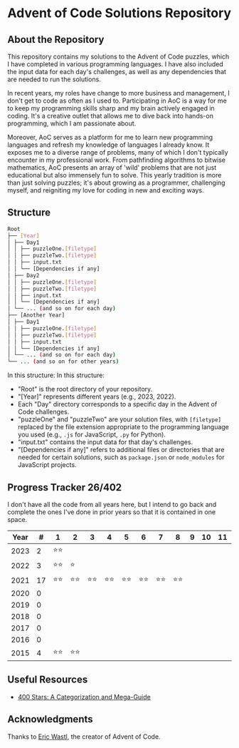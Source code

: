 # Advent of Code Solutions Repository

## About the Repository

This repository contains my solutions to the Advent of Code puzzles, which I have completed in various programming languages. I have also included the input data for each day's challenges, as well as any dependencies that are needed to run the solutions.

In recent years, my roles have change to more business and management, I don't get to code as often as I used to. Participating in AoC is a way for me to keep my programming skills sharp and my brain actively engaged in coding. It's a creative outlet that allows me to dive back into hands-on programming, which I am passionate about.

Moreover, AoC serves as a platform for me to learn new programming languages and refresh my knowledge of languages I already know. It exposes me to a diverse range of problems, many of which I don't typically encounter in my professional work. From pathfinding algorithms to bitwise mathematics, AoC presents an array of 'wild' problems that are not just educational but also immensely fun to solve. This yearly tradition is more than just solving puzzles; it's about growing as a programmer, challenging myself, and reigniting my love for coding in new and exciting ways.

## Structure

```bash
Root
├── [Year]
│ ├── Day1
│ │ ├── puzzleOne.[filetype]
│ │ ├── puzzleTwo.[filetype]
│ │ ├── input.txt
│ │ └── [Dependencies if any]
│ ├── Day2
│ │ ├── puzzleOne.[filetype]
│ │ ├── puzzleTwo.[filetype]
│ │ ├── input.txt
│ │ └── [Dependencies if any]
│ └── ... (and so on for each day)
├── [Another Year]
│ ├── Day1
│ │ ├── puzzleOne.[filetype]
│ │ ├── puzzleTwo.[filetype]
│ │ ├── input.txt
│ │ └── [Dependencies if any]
│ └── ... (and so on for each day)
└── ... (and so on for other years)
```

In this structure:
In this structure:

- "Root" is the root directory of your repository.
- "[Year]" represents different years (e.g., 2023, 2022).
- Each "Day" directory corresponds to a specific day in the Advent of Code challenges.
- "puzzleOne" and "puzzleTwo" are your solution files, with `[filetype]` replaced by the file extension appropriate to the programming language you used (e.g., `.js` for JavaScript, `.py` for Python).
- "input.txt" contains the input data for that day's challenges.
- "[Dependencies if any]" refers to additional files or directories that are needed for certain solutions, such as `package.json` or `node_modules` for JavaScript projects.

## Progress Tracker 26/402

I don't have all the code from all years here, but I intend to go back and complete the ones I've done in prior years so that it is contained in one space.

| Year | #   | 1    | 2    | 3    | 4    | 5    | 6    | 7    | 8    | 9   | 10  | 11  | 12  | 13  | 14  | 15  | 16  | 17  | 18  | 19  | 20  | 21  | 22  | 23  | 24  | 25  |
| ---- | --- | ---- | ---- | ---- | ---- | ---- | ---- | ---- | ---- | --- | --- | --- | --- | --- | --- | --- | --- | --- | --- | --- | --- | --- | --- | --- | --- | --- |
| 2023 | 2   | ⭐⭐ |
| 2022 | 3   | ⭐⭐ | ⭐   |      |      |
| 2021 | 17  | ⭐⭐ | ⭐⭐ | ⭐⭐ | ⭐⭐ | ⭐⭐ | ⭐⭐ | ⭐⭐ | ⭐⭐ |     |     |     |     |     |     |     |     |     |     |     |     |     |     |     |     | ⭐  |
| 2020 | 0   |
| 2019 | 0   |
| 2018 | 0   |
| 2017 | 0   |
| 2016 | 0   |
| 2015 | 4   | ⭐⭐ | ⭐⭐ |

## Useful Resources

- [400 Stars: A Categorization and Mega-Guide](https://www.reddit.com/r/adventofcode/comments/17f80kk/400_stars_a_categorization_and_megaguide/)

## Acknowledgments

Thanks to [Eric Wastl](http://was.tl/), the creator of Advent of Code.
